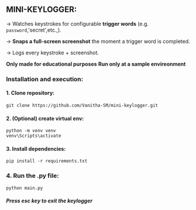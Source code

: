 ## MINI-KEYLOGGER:

-> Watches keystrokes for configurable **trigger words** (e.g. `password`,'secret',etc.,).

-> **Snaps a full‑screen screenshot** the moment a trigger word is completed.

-> Logs every keystroke + screenshot.

**Only made for educational purposes**
**Run only at a sample envireonment**


### Installation and execution:

#### 1. Clone repository:
```
git clone https://github.com/Vanitha-SM/mini-keylogger.git
```

#### 2. (Optional) create virtual env:
```
python -m venv venv
venv\Scripts\activate
```
#### 3. Install dependencies:
```
pip install -r requirements.txt
```

### 4. Run the .py file:
```
python main.py
```
##### Press esc key to exit the keylogger

